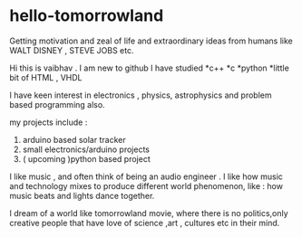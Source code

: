 # hello-tomorrowland
Getting motivation and zeal of life and extraordinary ideas from humans like WALT DISNEY , STEVE JOBS etc.

Hi this is vaibhav .  I am new to github 
I have studied *c++
               *c
               *python
               *little bit of HTML , VHDL

I have keen interest in electronics , physics, astrophysics and problem based programming also. 

my projects include : 
1. arduino based solar tracker
2. small electronics/arduino projects
3. ( upcoming )python based project 

I like music , and often think of being an audio engineer .
I like how music and technology mixes to produce different world phenomenon, like : how music beats and lights dance together.

I dream of a world like tomorrowland movie, where there is no politics,only creative people that have love of science ,art , cultures etc in their mind.
